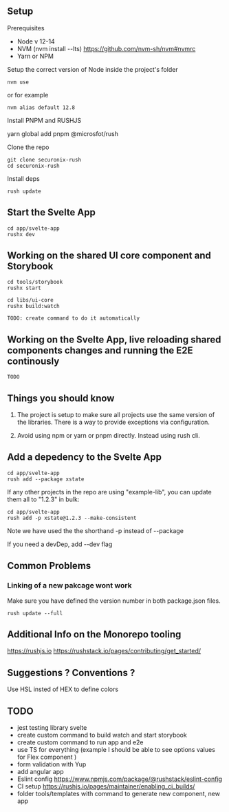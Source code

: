 ## Setup

Prerequisites

- Node v 12-14
- NVM (nvm install --lts) https://github.com/nvm-sh/nvm#nvmrc
- Yarn or NPM

Setup the correct version of Node inside the project's folder

    nvm use

or for example

    nvm alias default 12.8

Install PNPM and RUSHJS

yarn global add pnpm @microsfot/rush

Clone the repo

    git clone securonix-rush
    cd securonix-rush

Install deps

    rush update

## Start the Svelte App

    cd app/svelte-app
    rushx dev

## Working on the shared UI core component and Storybook

    cd tools/storybook
    rushx start

    cd libs/ui-core
    rushx build:watch

    TODO: create command to do it automatically

## Working on the Svelte App, live reloading shared components changes and running the E2E continously

    TODO

## Things you should know

1. The project is setup to make sure all projects use the same version of the libraries.
   There is a way to provide exceptions via configuration.

2. Avoid using npm or yarn or pnpm directly. Instead using rush cli.

## Add a depedency to the Svelte App

    cd app/svelte-app
    rush add --package xstate

If any other projects in the repo are using "example-lib", you can update them all to "1.2.3" in bulk:

    cd app/svelte-app
    rush add -p xstate@1.2.3 --make-consistent

Note we have used the the shorthand -p instead of --package

If you need a devDep, add --dev flag

## Common Problems

### Linking of a new pakcage wont work

Make sure you have defined the version number in both package.json files.

    rush update --full

## Additional Info on the Monorepo tooling

https://rushjs.io
https://rushstack.io/pages/contributing/get_started/

## Suggestions ? Conventions ?

Use HSL insted of HEX to define colors

## TODO

- jest testing library svelte
- create custom command to build watch and start storybook
- create custom command to run app and e2e
- use TS for everything (example I should be able to see options values for Flex component )
- form validation with Yup
- add angular app
- Eslint config https://www.npmjs.com/package/@rushstack/eslint-config
- CI setup https://rushjs.io/pages/maintainer/enabling_ci_builds/
- folder tools/templates with command to generate new component, new app
